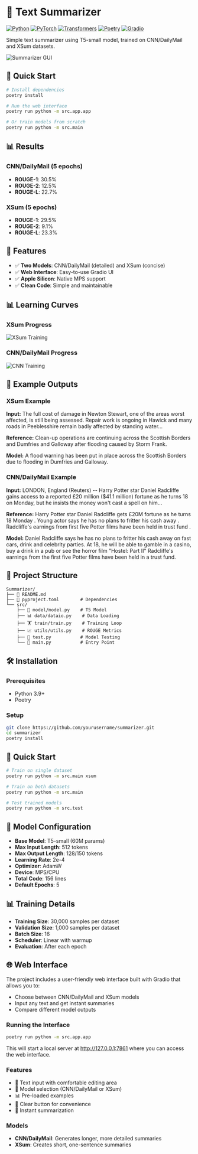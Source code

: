 # 🤖 Text Summarizer

[![Python](https://img.shields.io/badge/Python-3.9+-blue.svg)](https://python.org)
[![PyTorch](https://img.shields.io/badge/PyTorch-2.2+-red.svg)](https://pytorch.org)
[![Transformers](https://img.shields.io/badge/Transformers-4.37+-green.svg)](https://huggingface.co)
[![Poetry](https://img.shields.io/badge/Poetry-Package%20Manager-blue.svg)](https://python-poetry.org)
[![Gradio](https://img.shields.io/badge/Gradio-UI-orange.svg)](https://gradio.app)

Simple text summarizer using T5-small model, trained on CNN/DailyMail and XSum datasets.

![Summarizer GUI](docs/app_gui.png)

## 🚀 Quick Start

```bash
# Install dependencies
poetry install

# Run the web interface
poetry run python -m src.app.app

# Or train models from scratch
poetry run python -m src.main
```

## 📊 Results

### CNN/DailyMail (5 epochs)

- **ROUGE-1**: 30.5%
- **ROUGE-2**: 12.5%
- **ROUGE-L**: 22.7%

### XSum (5 epochs)

- **ROUGE-1**: 29.5%
- **ROUGE-2**: 9.1%
- **ROUGE-L**: 23.3%

## 🌟 Features

- ✅ **Two Models**: CNN/DailyMail (detailed) and XSum (concise)
- ✅ **Web Interface**: Easy-to-use Gradio UI
- ✅ **Apple Silicon**: Native MPS support
- ✅ **Clean Code**: Simple and maintainable

## 📊 Learning Curves

### XSum Progress

![XSum Training](results/plots/xsum_training_curves.png)

### CNN/DailyMail Progress

![CNN Training](results/plots/cnn_dailymail_training_curves.png)

## 🎯 Example Outputs

### XSum Example

**Input:** The full cost of damage in Newton Stewart, one of the areas worst affected, is still being assessed. Repair work is ongoing in Hawick and many roads in Peeblesshire remain badly affected by standing water...

**Reference:** Clean-up operations are continuing across the Scottish Borders and Dumfries and Galloway after flooding caused by Storm Frank.

**Model:** A flood warning has been put in place across the Scottish Borders due to flooding in Dumfries and Galloway.

### CNN/DailyMail Example

**Input:** LONDON, England (Reuters) -- Harry Potter star Daniel Radcliffe gains access to a reported £20 million ($41.1 million) fortune as he turns 18 on Monday, but he insists the money won't cast a spell on him...

**Reference:** Harry Potter star Daniel Radcliffe gets £20M fortune as he turns 18 Monday . Young actor says he has no plans to fritter his cash away . Radcliffe's earnings from first five Potter films have been held in trust fund .

**Model:** Daniel Radcliffe says he has no plans to fritter his cash away on fast cars, drink and celebrity parties. At 18, he will be able to gamble in a casino, buy a drink in a pub or see the horror film "Hostel: Part II" Radcliffe's earnings from the first five Potter films have been held in a trust fund.

## 📁 Project Structure

```
Summarizer/
├── 📄 README.md
├── 📄 pyproject.toml        # Dependencies
└── src/
    ├── 🧠 model/model.py    # T5 Model
    ├── 📊 data/dataio.py    # Data Loading
    ├── 🏋️ train/train.py    # Training Loop
    ├── 📈 utils/utils.py    # ROUGE Metrics
    ├── 🧪 test.py           # Model Testing
    └── 🚀 main.py           # Entry Point
```

## 🛠️ Installation

### Prerequisites

- Python 3.9+
- Poetry

### Setup

```bash
git clone https://github.com/yourusername/summarizer.git
cd summarizer
poetry install
```

## 🎯 Quick Start

```bash
# Train on single dataset
poetry run python -m src.main xsum

# Train on both datasets
poetry run python -m src.main

# Test trained models
poetry run python -m src.test
```

## 🔧 Model Configuration

- **Base Model**: T5-small (60M params)
- **Max Input Length**: 512 tokens
- **Max Output Length**: 128/150 tokens
- **Learning Rate**: 2e-4
- **Optimizer**: AdamW
- **Device**: MPS/CPU
- **Total Code**: 156 lines
- **Default Epochs**: 5

## 📊 Training Details

- **Training Size**: 30,000 samples per dataset
- **Validation Size**: 1,000 samples per dataset
- **Batch Size**: 16
- **Scheduler**: Linear with warmup
- **Evaluation**: After each epoch

## 🌐 Web Interface

The project includes a user-friendly web interface built with Gradio that allows you to:

- Choose between CNN/DailyMail and XSum models
- Input any text and get instant summaries
- Compare different model outputs

### Running the Interface

```bash
poetry run python -m src.app.app
```

This will start a local server at http://127.0.0.1:7861 where you can access the web interface.

### Features

- 📝 Text input with comfortable editing area
- 🔄 Model selection (CNN/DailyMail or XSum)
- 📊 Pre-loaded examples
- 🧹 Clear button for convenience
- 💫 Instant summarization

### Models

- **CNN/DailyMail**: Generates longer, more detailed summaries
- **XSum**: Creates short, one-sentence summaries
